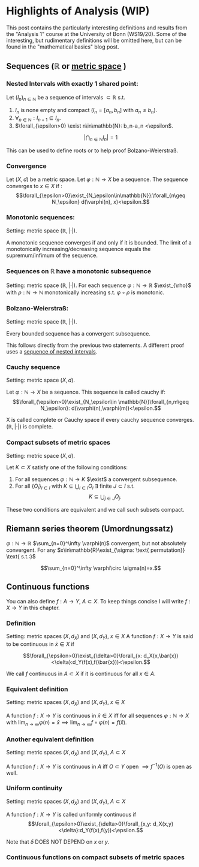 # Highlights of Analysis (WIP)

This post contains the particularly interesting definitions and results from the "Analysis 1" course at the University of Bonn (WS19/20). Some of the interesting, but rudimentary definitions will be omitted here, but can be found in the "mathematical basics" blog post.

## Sequences ($\mathbb{R}$ or [metric space](https://en.wikipedia.org/wiki/Metric_space) )

### Nested Intervals with exactly 1 shared point:

Let $(I_n)_{n\in\mathbb{N}}$ be a sequence of intervals $\subset \mathbb{R}$ s.t.

1. $I_n$ is none empty and compact ($I_n=[a_n,b_n]$ with $a_n\leq b_n$).
2. $\forall_{n\in\mathbb{N}}: I_{n+1}\subseteq I_n$.
3. $\forall_{\epsilon>0} \exist n\in\mathbb{N}: b_n-a_n <\epsilon$.

$$\left\vert\bigcap_{n\in\mathbb{N}} I_n\right\vert = 1$$

This can be used to define roots or to help proof Bolzano-Weierstraß.

### Convergence
Let $(X,d)$ be a metric space.
Let $\varphi:\mathbb{N}\to X$ be a sequence. The sequence converges to $x\in X$ if :
$$\forall_{\epsilon>0}\exist_{N_\epsilon\in\mathbb{N}}:\forall_{n\geq N_\epsilon} d(\varphi(n), x)<\epsilon.$$   

### Monotonic sequences:
Setting: metric space ($\mathbb{R},|\cdot|$).

A monotonic sequence converges if and only if it is bounded. The limit of a monotonically increasing/decreasing sequence equals the supremum/infimum of the sequence.

### Sequences on $\mathbb{R}$ have a monotonic subsequence

Setting: metric space ($\mathbb{R},|\cdot|$).
For each sequence $\varphi:\mathbb{N}\to\mathbb{R}$ $\exist_{\rho}$ with $\rho:\mathbb{N}\to\mathbb{N}$ monotonically increasing s.t. $\varphi\circ\rho$ is monotonic.

### Bolzano-Weierstraß:
Setting: metric space ($\mathbb{R},|\cdot|$).

Every bounded sequence has a convergent subsequence.

This follows directly from the previous two statements. A different proof uses a [sequence of nested intervals](https://www.youtube.com/watch?v=eM3S74kchoM).

### Cauchy sequence

Setting: metric space ($X,d$).

Let $\varphi:\mathbb{N}\to X$ be a sequence. This sequence is called cauchy if:
$$\forall_{\epsilon>0}\exist_{N_\epsilon\in \mathbb{N}}\forall_{n,m\geq N_\epsilon}: d(\varphi(n),\varphi(m))<\epsilon.$$

X is called complete or Cauchy space if every cauchy sequence converges. $(\mathbb{R}, \vert\cdot\vert)$ is complete.

### Compact subsets of metric spaces

Setting: metric space ($X,d$).

Let $K\subset X$ satisfy one of the following conditions:

1. For all sequences $\varphi:\mathbb{N}\to K$ $\exist$ a convergent subsequence.
2. For all $\{O_i\}_{i\in I}$ with 
 $K\subseteq \bigcup_{i\in I}O_i$ $\exists \text{ finite }J\subset I$ s.t. 
 $$K\subseteq \bigcup_{j\in J}O_j.$$

These two conditions are equivalent and we call such subsets compact.

## Riemann series theorem (Umordnungssatz)

$\varphi:\mathbb{N} \to \mathbb{R}$ $\sum_{n=0}^\infty \varphi(n)$ convergent, but not absolutely convergent. For any $x\in\mathbb{R}\exist_{\sigma: \text{ permutation}} \text{ s.t.:}$

$$\sum_{n=0}^\infty \varphi\circ \sigma(n)=x.$$

## Continuous functions

You can also define $f:A\to Y$, $A\subset X$. To keep things concise I will write $f:X\to Y$ in this chapter.

### Definition

Setting: metric spaces ($X,d_X$) and ($X,d_Y$), $x\in X$ 
A function $f:X\to Y$ is said to be continuous in $\bar{x}\in X$ if 

$$\forall_{\epsilon>0}\exist_{\delta>0}\forall_{x: d_X(x,\bar{x})<\delta}:d_Y(f(x),f(\bar{x}))<\epsilon.$$

We call $f$ continuous in $A\subset X$ if it is continuous for all $x\in A$.

### Equivalent definition

Setting: metric spaces ($X,d_X$) and ($X,d_Y$), $x\in X$ 

A function $f:X\to Y$ is continuous in $\bar{x}\in X$ iff for all  sequences $\varphi:\mathbb{N}\to X$ with $\lim_{n\to\infty}\varphi(n) = \bar{x}\implies \lim_{n\to\infty} f \circ \varphi(n)= f(\bar{x})$. 

### Another equivalent definition

Setting: metric spaces ($X,d_X$) and ($X,d_Y$), $A\subset X$ 

A function $f:X\to Y$ is continuous in $A$ iff $O\subset Y$ open $\implies f^{-1}(O)$ is open as well. 

### Uniform continuity

Setting: metric spaces ($X,d_X$) and ($X,d_Y$), $A\subset X$ 

A function $f: X\to Y$ is called uniformly continuous if 
$$\forall_{\epsilon>0}\exist_{\delta>0}\forall_{x,y: d_X(x,y)<\delta}:d_Y(f(x),f(y))<\epsilon.$$

Note that $\delta$ DOES NOT DEPEND on $x$ or $y$.

### Continuous functions on compact subsets of metric spaces